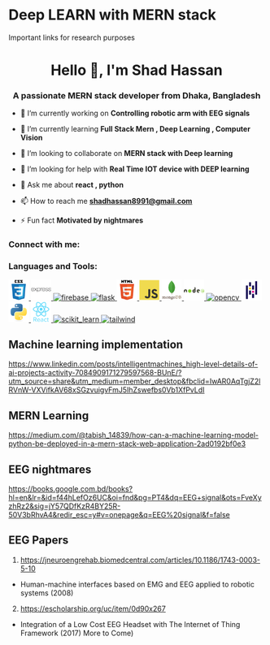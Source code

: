# Deep LEARN with MERN stack
Important links for research purposes
<h1 align="center">Hello 👋, I'm Shad Hassan</h1>
<h3 align="center">A passionate MERN stack developer from Dhaka, Bangladesh</h3>

- 🔭 I’m currently working on **Controlling robotic arm with EEG signals**

- 🌱 I’m currently learning **Full Stack Mern , Deep Learning , Computer Vision**

- 👯 I’m looking to collaborate on **MERN stack with Deep learning**

- 🤝 I’m looking for help with **Real Time IOT device with DEEP learning**

- 💬 Ask me about **react , python**

- 📫 How to reach me **shadhassan8991@gmail.com**

- ⚡ Fun fact **Motivated by nightmares**


<h3 align="left">Connect with me:</h3>
<p align="left">
</p>

<h3 align="left">Languages and Tools:</h3>
<p align="left"> <a href="https://www.w3schools.com/css/" target="_blank" rel="noreferrer"> <img src="https://raw.githubusercontent.com/devicons/devicon/master/icons/css3/css3-original-wordmark.svg" alt="css3" width="40" height="40"/> </a> <a href="https://expressjs.com" target="_blank" rel="noreferrer"> <img src="https://raw.githubusercontent.com/devicons/devicon/master/icons/express/express-original-wordmark.svg" alt="express" width="40" height="40"/> </a> <a href="https://firebase.google.com/" target="_blank" rel="noreferrer"> <img src="https://www.vectorlogo.zone/logos/firebase/firebase-icon.svg" alt="firebase" width="40" height="40"/> </a> <a href="https://flask.palletsprojects.com/" target="_blank" rel="noreferrer"> <img src="https://www.vectorlogo.zone/logos/pocoo_flask/pocoo_flask-icon.svg" alt="flask" width="40" height="40"/> </a> <a href="https://www.w3.org/html/" target="_blank" rel="noreferrer"> <img src="https://raw.githubusercontent.com/devicons/devicon/master/icons/html5/html5-original-wordmark.svg" alt="html5" width="40" height="40"/> </a> <a href="https://developer.mozilla.org/en-US/docs/Web/JavaScript" target="_blank" rel="noreferrer"> <img src="https://raw.githubusercontent.com/devicons/devicon/master/icons/javascript/javascript-original.svg" alt="javascript" width="40" height="40"/> </a> <a href="https://www.mongodb.com/" target="_blank" rel="noreferrer"> <img src="https://raw.githubusercontent.com/devicons/devicon/master/icons/mongodb/mongodb-original-wordmark.svg" alt="mongodb" width="40" height="40"/> </a> <a href="https://nodejs.org" target="_blank" rel="noreferrer"> <img src="https://raw.githubusercontent.com/devicons/devicon/master/icons/nodejs/nodejs-original-wordmark.svg" alt="nodejs" width="40" height="40"/> </a> <a href="https://opencv.org/" target="_blank" rel="noreferrer"> <img src="https://www.vectorlogo.zone/logos/opencv/opencv-icon.svg" alt="opencv" width="40" height="40"/> </a> <a href="https://pandas.pydata.org/" target="_blank" rel="noreferrer"> <img src="https://raw.githubusercontent.com/devicons/devicon/2ae2a900d2f041da66e950e4d48052658d850630/icons/pandas/pandas-original.svg" alt="pandas" width="40" height="40"/> </a> <a href="https://www.python.org" target="_blank" rel="noreferrer"> <img src="https://raw.githubusercontent.com/devicons/devicon/master/icons/python/python-original.svg" alt="python" width="40" height="40"/> </a> <a href="https://reactjs.org/" target="_blank" rel="noreferrer"> <img src="https://raw.githubusercontent.com/devicons/devicon/master/icons/react/react-original-wordmark.svg" alt="react" width="40" height="40"/> </a> <a href="https://scikit-learn.org/" target="_blank" rel="noreferrer"> <img src="https://upload.wikimedia.org/wikipedia/commons/0/05/Scikit_learn_logo_small.svg" alt="scikit_learn" width="40" height="40"/> </a> <a href="https://tailwindcss.com/" target="_blank" rel="noreferrer"> <img src="https://www.vectorlogo.zone/logos/tailwindcss/tailwindcss-icon.svg" alt="tailwind" width="40" height="40"/> </a> </p>

## Machine learning implementation
https://www.linkedin.com/posts/intelligentmachines_high-level-details-of-ai-projects-activity-7084909171279597568-BUnE/?utm_source=share&utm_medium=member_desktop&fbclid=IwAR0AqTgjZ2lRVnW-VXVifkAV68xSGzvuigvFmJ5IhZswefbs0Vb1XfPvLdI

## MERN Learning
https://medium.com/@tabish_14839/how-can-a-machine-learning-model-python-be-deployed-in-a-mern-stack-web-application-2ad0192bf0e3

## EEG nightmares
https://books.google.com.bd/books?hl=en&lr=&id=f44hLefOz6UC&oi=fnd&pg=PT4&dq=EEG+signal&ots=FveXyzhRz2&sig=jY57QDfKzR4BY25R-50V3bRhvA4&redir_esc=y#v=onepage&q=EEG%20signal&f=false
## EEG Papers
1) https://jneuroengrehab.biomedcentral.com/articles/10.1186/1743-0003-5-10
- Human-machine interfaces based on EMG and EEG applied to robotic systems (2008)
2) https://escholarship.org/uc/item/0d90x267
- Integration of a Low Cost EEG Headset with The Internet of Thing Framework (2017)
More to Come) 

